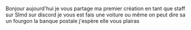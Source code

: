 Bonjour aujourd'hui je vous partage ma premier création en tant que staff sur Slmd sur discord je vous est fais une voiture ou même on peut dire sa un fourgon la banque postale j'espère elle vous plairas
